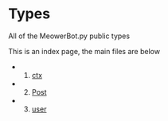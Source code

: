 <p align="center">
<h1>Types</h1>

</p>

All of the MeowerBot.py public types

This is an index page, the main files are below

- 1. [ctx](./ctx.md)
- 2. [Post](./Post.md)
- 3. [user](./user.md)

